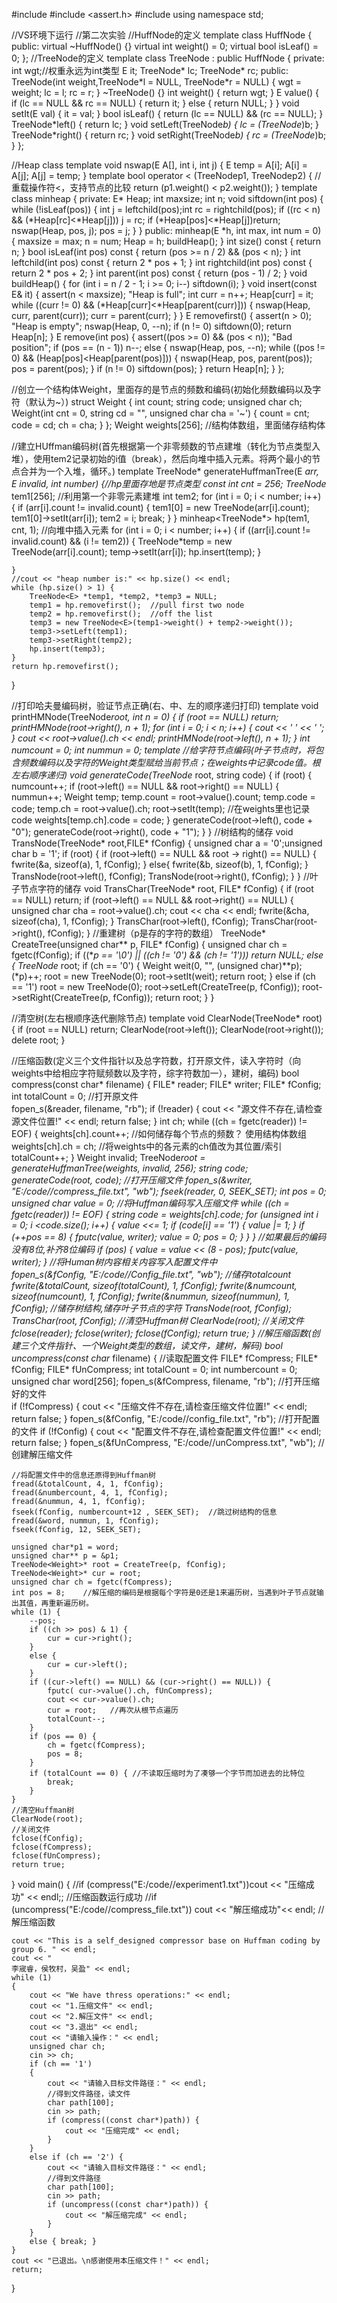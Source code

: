 #include <iostream>
#include <assert.h>
#include <string>
using namespace std;

//VS环境下运行 
//第二次实验
//HuffNode的定义
template <typename E> class HuffNode {
public:
	virtual ~HuffNode() {}
	virtual int weight() = 0;
	virtual bool isLeaf() = 0;
};
//TreeNode的定义
template <typename E>
class TreeNode : public HuffNode<E> {
private:
	int wgt;//权重永远为int类型
	E it;
	TreeNode<E>* lc;
	TreeNode<E>* rc;
public:
	TreeNode(int weight,TreeNode<E>*l = NULL, TreeNode<E>*r = NULL) { wgt = weight; lc = l; rc = r; }
	~TreeNode() {}
	int weight() { return wgt; }
	E value() { 
		if (lc == NULL && rc == NULL) {
			return it;
		} 
		else { return NULL; } 
	}
	void setIt(E val) { it = val; }
	bool isLeaf() { return (lc == NULL) && (rc == NULL); }
	TreeNode<E>*left() { return lc; }
	void setLeft(TreeNode<E>*b) { lc = (TreeNode<E>*)b; }
	TreeNode<E>*right() { return rc; }
	void setRight(TreeNode<E>*b) { rc = (TreeNode<E>*)b; }
};

//Heap class
template <typename E>
void nswap(E A[], int i, int j) {
	E temp = A[i];
	A[i] = A[j];
	A[j] = temp;
}
template <typename E>
bool operator < (TreeNode<E>p1, TreeNode<E>p2) {  //重载操作符<，支持节点的比较
	return (p1.weight() < p2.weight());
}
template <typename E> class minheap {
private:
	E* Heap;
	int maxsize;
	int n;
	void siftdown(int pos) {
		while (!isLeaf(pos)) {
			int j = leftchild(pos);int rc = rightchild(pos);
			if ((rc < n) && (*Heap[rc]<*Heap[j])) j = rc;
			if (*Heap[pos]<*Heap[j])return;
			nswap(Heap, pos, j); pos = j;
		}
	}
public:
	minheap(E *h, int max, int num = 0) 
	{
		maxsize = max; n = num; Heap = h; buildHeap();
	}
	int size() const
	{
		return n;
	}
	bool isLeaf(int pos) const
	{
		return (pos >= n / 2) && (pos < n);
	}
	int leftchild(int pos) const
	{
		return 2 * pos + 1;
	}
	int rightchild(int pos) const
	{
		return 2 * pos + 2;
	}
	int parent(int pos) const
	{
		return (pos - 1) / 2;
	}
	void buildHeap()
	{
		for (int i = n / 2 - 1; i >= 0; i--) siftdown(i);
	}
	void insert(const E& it) {
		assert(n < maxsize); "Heap is full";
		int curr = n++;
		Heap[curr] = it;
		while ((curr != 0) && (*Heap[curr]<*Heap[parent(curr)]))
		{
			nswap(Heap, curr, parent(curr));
			curr = parent(curr);
		}
	}
	E removefirst() {
		assert(n > 0); "Heap is empty";
		nswap(Heap, 0, --n);
		if (n != 0) siftdown(0);
		return Heap[n];
	}
	E remove(int pos) {
		assert((pos >= 0) && (pos < n)); "Bad position";
		if (pos == (n - 1)) n--;
		else {
			nswap(Heap, pos, --n);
			while ((pos != 0) && (Heap[pos]<Heap[parent(pos)]))
			{
				nswap(Heap, pos, parent(pos));
				pos = parent(pos);
			}
			if (n != 0) siftdown(pos);
		}
		return Heap[n];
	}
};

//创立一个结构体Weight，里面存的是节点的频数和编码(初始化频数编码以及字符（默认为~）)
struct Weight {
	int count;
	string code;
	unsigned char ch;
	Weight(int cnt = 0, string cd = "", unsigned char cha = '~') {
		count = cnt;
		code = cd;
		ch = cha;
	}
};
Weight weights[256];  //结构体数组，里面储存结构体

//建立HUffman编码树(首先根据第一个非零频数的节点建堆（转化为节点类型入堆），使用tem2记录初始的i值（break），然后向堆中插入元素。将两个最小的节点合并为一个入堆，循环。)
template <typename E>
TreeNode<E>* generateHuffmanTree(E *arr, E invalid, int number) {//hp里面存地是节点类型
	const int cnt = 256;
	TreeNode<E>* tem1[256];
	//利用第一个非零元素建堆
	int tem2;
	for (int i = 0; i < number; i++)
	{
		if (arr[i].count != invalid.count) {
			tem1[0] = new TreeNode<E>(arr[i].count);
			tem1[0]->setIt(arr[i]);
			tem2 = i;
			break;
		}
	}
	minheap<TreeNode<E>*> hp(tem1, cnt, 1);
	//向堆中插入元素
	for (int i = 0; i < number; i++)
	{
		if ((arr[i].count != invalid.count) && (i != tem2)) {
			TreeNode<E>*temp = new TreeNode<E>(arr[i].count);
			temp->setIt(arr[i]);
			hp.insert(temp);
		}

	}
	//cout << "heap number is:" << hp.size() << endl;
	while (hp.size() > 1) {
		TreeNode<E> *temp1, *temp2, *temp3 = NULL;
		temp1 = hp.removefirst();  //pull first two node
		temp2 = hp.removefirst();  //off the list
		temp3 = new TreeNode<E>(temp1->weight() + temp2->weight());
		temp3->setLeft(temp1);
		temp3->setRight(temp2);
		hp.insert(temp3);
	}
	return hp.removefirst();
}

//打印哈夫曼编码树，验证节点正确(右、中、左的顺序递归打印)
template <typename E>
void printHMNode(TreeNode<E>*root, int n = 0) {
	if (root == NULL) return;
	printHMNode(root->right(), n + 1);
	for (int i = 0; i < n; i++)
	{
		cout << ' ' << ' ';
	}
	cout << root->value().ch << endl;
	printHMNode(root->left(), n + 1);
}
int numcount = 0;
int nummun = 0;
template <typename E>
//给字符节点编码(叶子节点时，将包含频数编码以及字符的Weight类型赋给当前节点；在weights中记录code值。根左右顺序递归)
void generateCode(TreeNode<E>* root, string code) {
	if (root) {
		numcount++;
		if (root->left() == NULL && root->right() == NULL) {
			nummun++;
			Weight temp; 
			temp.count = root->value().count;
			temp.code = code;
			temp.ch = root->value().ch;
			root->setIt(temp);
			//在weights里也记录code
			weights[temp.ch].code = code; 
		}
		generateCode(root->left(), code + "0");
		generateCode(root->right(), code + "1");
	}
}
//树结构的储存
void TransNode(TreeNode<Weight>* root,FILE* fConfig) {
	unsigned char a = '0';unsigned char b = '1';
	if (root) {
		if (root->left() == NULL && root -> right() == NULL) {
			fwrite(&a, sizeof(a), 1, fConfig);
		}
		else{ fwrite(&b, sizeof(b), 1, fConfig); }
		TransNode(root->left(), fConfig);
		TransNode(root->right(), fConfig);
	}
}
//叶子节点字符的储存
void TransChar(TreeNode<Weight>* root, FILE* fConfig) {
	if (root == NULL) return;
	if (root->left() == NULL && root->right() == NULL) {
		unsigned char cha = root->value().ch;
		cout << cha << endl;
		fwrite(&cha, sizeof(cha), 1, fConfig);
	}
	TransChar(root->left(), fConfig);
	TransChar(root->right(), fConfig);
}
//重建树（p是存的字符的数组）
TreeNode<Weight>* CreateTree(unsigned char** p, FILE* fConfig) {
	unsigned char ch = fgetc(fConfig);
	if ((**p == '\0') || ((ch != '0') && (ch != '1'))) 
		return NULL;
	else {
		TreeNode<Weight>* root;
		if (ch == '0')
		{
			Weight weit(0, "", (unsigned char)**p);
			(*p)++;
			root = new TreeNode<Weight>(0);
			root->setIt(weit);
			return root;
		}
		else if (ch == '1') root = new TreeNode<Weight>(0);
		root->setLeft(CreateTree(p, fConfig));
		root->setRight(CreateTree(p, fConfig));
		return root;
	}
}

//清空树(左右根顺序迭代删除节点)
template <typename E>
void ClearNode(TreeNode<E>* root) {
	if (root == NULL) return;
	ClearNode(root->left());
	ClearNode(root->right());
	delete root;
}

//压缩函数(定义三个文件指针以及总字符数，打开原文件，读入字符时（向weights中给相应字符赋频数以及字符，综字符数加一），建树，编码)
bool compress(const char* filename) {
	FILE* reader;
	FILE* writer;
	FILE* fConfig;
	int totalCount = 0;
	//打开原文件		
	fopen_s(&reader, filename, "rb");
	if (!reader) {
		cout << "源文件不存在,请检查源文件位置!" << endl;
		return false;
	}
	int ch;
	while ((ch = fgetc(reader)) != EOF) {
		weights[ch].count++;    //如何储存每个节点的频数？   使用结构体数组
		weights[ch].ch = ch;    //将weights中的各元素的ch值改为其位置/索引
		totalCount++;
	}
	Weight invalid;
	TreeNode<Weight>*root = generateHuffmanTree<Weight>(weights, invalid, 256);
	string code;
	generateCode(root, code);
	//打开压缩文件
	fopen_s(&writer, "E:/code//compress_file.txt", "wb");
	fseek(reader, 0, SEEK_SET);
	int pos = 0;
	unsigned char value = 0;
	//将Huffman编码写入压缩文件
	while ((ch = fgetc(reader)) != EOF) {
		string code = weights[ch].code;
		for (unsigned int i = 0; i <code.size(); i++) {
			value <<= 1;
			if (code[i] == '1') {
				value |= 1;
			}
			if (++pos == 8) {
				fputc(value, writer);
				value = 0;
				pos = 0;
			}
		}
	}
	//如果最后的编码没有8位,补齐8位编码
	if (pos) {
		value = value << (8 - pos);
		fputc(value, writer);
	}
	//将Human树内容相关内容写入配置文件中	 
	fopen_s(&fConfig, "E:/code//Config_file.txt", "wb");
	//储存totalcount
	fwrite(&totalCount, sizeof(totalCount), 1, fConfig);
	fwrite(&numcount, sizeof(numcount), 1, fConfig);
	fwrite(&nummun, sizeof(nummun), 1, fConfig);
	//储存树结构,储存叶子节点的字符
	TransNode(root, fConfig);
	TransChar(root, fConfig);
	//清空Huffman树
	ClearNode(root);
	//关闭文件
	fclose(reader);
	fclose(writer);
	fclose(fConfig);
	return true;
}
//解压缩函数(创建三个文件指针、一个Weight类型的数组，读文件，建树，解码)
bool uncompress(const char* filename) {
	//读取配置文件
	FILE* fCompress;
	FILE* fConfig;
	FILE* fUnCompress;
	int totalCount = 0;
	int numbercount = 0;
	unsigned char word[256]; 
	fopen_s(&fCompress, filename, "rb");  //打开压缩好的文件  
	if (!fCompress) {
		cout << "压缩文件不存在,请检查压缩文件位置!" << endl;
		return false;
	}
	fopen_s(&fConfig, "E:/code//config_file.txt", "rb");	//打开配置的文件 
	if (!fConfig) {
		cout << "配置文件不存在,请检查配置文件位置!" << endl;
		return false;
	}
	fopen_s(&fUnCompress, "E:/code//unCompress.txt", "wb"); //创建解压缩文件	 

	//将配置文件中的信息还原得到Huffman树
	fread(&totalCount, 4, 1, fConfig);
	fread(&numbercount, 4, 1, fConfig);
	fread(&nummun, 4, 1, fConfig);
	fseek(fConfig, numbercount+12 , SEEK_SET);  //跳过树结构的信息
	fread(&word, nummun, 1, fConfig);
	fseek(fConfig, 12, SEEK_SET);

	unsigned char*p1 = word;
	unsigned char** p = &p1;
	TreeNode<Weight>* root = CreateTree(p, fConfig);
	TreeNode<Weight>* cur = root;
	unsigned char ch = fgetc(fCompress);
	int pos = 8;    //解压缩的编码是根据每个字符是0还是1来遍历树，当遇到叶子节点就输出其值，再重新遍历树。
	while (1) {
		--pos;
		if ((ch >> pos) & 1) {
			cur = cur->right();
		}
		else {
			cur = cur->left();
		}
		if ((cur->left() == NULL) && (cur->right() == NULL)) {  
			fputc( cur->value().ch, fUnCompress);
			cout << cur->value().ch;
			cur = root;   //再次从根节点遍历  
			totalCount--;
		}
		if (pos == 0) {
			ch = fgetc(fCompress);
			pos = 8;
		}
		if (totalCount == 0) { //不读取压缩时为了凑够一个字节而加进去的比特位  
			break;
		}
	}
	//清空Huffman树
	ClearNode(root);
	//关闭文件
	fclose(fConfig);
	fclose(fCompress);
	fclose(fUnCompress);
	return true;
}
void main() {
  //if (compress("E:/code//experiment1.txt"))cout << "压缩成功" << endl;;   //压缩函数运行成功
	//if (uncompress("E:/code//compress_file.txt")) cout << "解压缩成功"<< endl;   //解压缩函数

	cout << "This is a self_designed compressor base on Huffman coding by group 6. " << endl;
	cout << "                                                                     李宬睿，侯牧村，吴盈" << endl;
	while (1)
	{
		cout << "We have thress operations:" << endl;
		cout << "1.压缩文件" << endl;
		cout << "2.解压文件" << endl;
		cout << "3.退出" << endl;
		cout << "请输入操作：" << endl;
		unsigned char ch;
		cin >> ch;
		if (ch == '1')
		{
			cout << "请输入目标文件路径：" << endl;
			//得到文件路径，读文件
			char path[100];
			cin >> path;
			if (compress((const char*)path)) {
				cout << "压缩完成" << endl;
			}
		}
		else if (ch == '2') {
			cout << "请输入目标文件路径：" << endl;
			//得到文件路径
			char path[100];
			cin >> path;
			if (uncompress((const char*)path)) {
				cout << "解压缩完成" << endl;
			}
		}
		else { break; }
	}
	cout << "已退出。\n感谢使用本压缩文件！" << endl;
	return;
}
